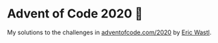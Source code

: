 # Advent of Code 2020 🎄

My solutions to the challenges in [adventofcode.com/2020](https://adventofcode.com/2020 "Advent of Code 2020") by  [Eric Wastl](http://was.tl).
